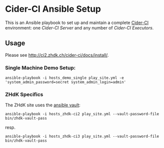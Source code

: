 Cider-CI Ansible Setup
======================

This is an Ansible playbook to set up and maintain a complete
[Cider-CI](https://github.com/cider-ci/cider-ci) environment: one _Cider-CI
Server_ and any number of _Cider-CI Executors_.


Usage
-----

Please see <http://ci2.zhdk.ch/cider-ci/docs/install/>.

### Single Machine Demo Setup: 

    ansible-playbook -i hosts_demo_single play_site.yml -e 'system_admin_password=secret system_admin_login=admin'


### ZHdK Specifics 

The ZHdK site uses the [ansible vault](https://docs.ansible.com/playbooks_vault.html):

    ansible-playbook -i hosts_zhdk-ci2 play_site.yml --vault-password-file bin/zhdk-vault-pass

resp. 

    ansible-playbook -i hosts_zhdk-ci3 play_site.yml --vault-password-file bin/zhdk-vault-pass

